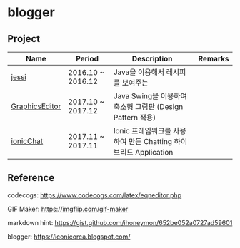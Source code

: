 # blogger

## Project

| Name | Period | Description | Remarks |
|------|--------|-------------|---------|
| [jessi](https://github.com/thisisiron/jessi) | 2016.10 ~ 2016.12 | Java을 이용해서 레시피를 보여주는   |
| [GraphicsEditor](https://github.com/thisisiron/GraphicsEditor) | 2017.10 ~ 2017.12 | Java Swing을 이용하여 축소형 그림판 (Design Pattern 적용)  |
| [ionicChat](https://github.com/thisisiron/ionicChat) | 2017.11 ~ 2017.11 | Ionic 프레임워크를 사용하여 만든 Chatting 하이브리드 Application  |

## Reference
codecogs: https://www.codecogs.com/latex/eqneditor.php

GIF Maker: https://imgflip.com/gif-maker

markdown hint: https://gist.github.com/ihoneymon/652be052a0727ad59601

blogger: https://iconicorca.blogspot.com/
